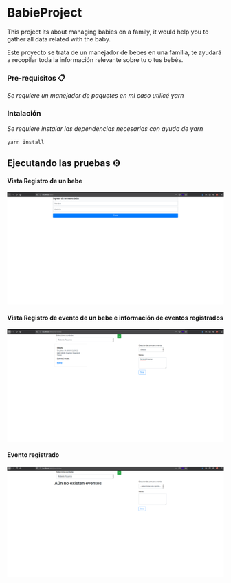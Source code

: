 # BabieProject

This project its about managing babies on a family, it would help you to gather all data related with the baby.

Este proyecto se trata de un manejador de bebes en una familia, te ayudará a recopilar toda la información relevante sobre tu o tus bebés.

### Pre-requisitos 📋

_Se requiere un manejador de paquetes en mi caso utilicé yarn_

### Intalación

_Se requiere instalar las dependencias necesarias con ayuda de yarn_

```
yarn install
```


## Ejecutando las pruebas ⚙️

#### Vista Registro de un bebe

![](babyproject/img/addBaby.png)

#### Vista Registro de evento de un bebe e información de eventos registrados

![](babyproject/img/eventAdded.png)

#### Evento registrado

![](babyproject/img/eventview.png)
